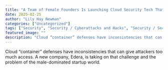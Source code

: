 ```yaml
---
title: "A Team of Female Founders Is Launching Cloud Security Tech That Could Overhaul AI Protection"
date: 2025-02-25
author: "Lily Hay Newman"
categories: ["Uncategorized"]
tags: ["Security", "Security / Cyberattacks and Hacks", "Security / Security News", "Business / Artificial Intelligence", "Startups", "Cloud Computing", "artificial intelligence", "security", "cybersecurity", "Balancing Act"]
featured_image: ""
description: "Cloud “container” defenses have inconsistencies that can give attackers too much access. A new company, Edera, is taking on that challenge and the problem of th..."
---
```


Cloud “container” defenses have inconsistencies that can give attackers too much access. A new company, Edera, is taking on that challenge and the problem of the male-dominated startup world.
